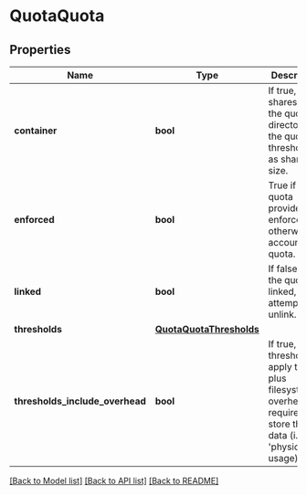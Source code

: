 # QuotaQuota

## Properties
Name | Type | Description | Notes
------------ | ------------- | ------------- | -------------
**container** | **bool** | If true, SMB shares using the quota directory see the quota thresholds as share size. | [optional] 
**enforced** | **bool** | True if the quota provides enforcement, otherwise a accounting quota. | [optional] 
**linked** | **bool** | If false and the quota is linked, attempt to unlink. | [optional] 
**thresholds** | [**QuotaQuotaThresholds**](QuotaQuotaThresholds.md) |  | [optional] 
**thresholds_include_overhead** | **bool** | If true, thresholds apply to data plus filesystem overhead required to store the data (i.e. &#39;physical&#39; usage). | [optional] 

[[Back to Model list]](../README.md#documentation-for-models) [[Back to API list]](../README.md#documentation-for-api-endpoints) [[Back to README]](../README.md)


